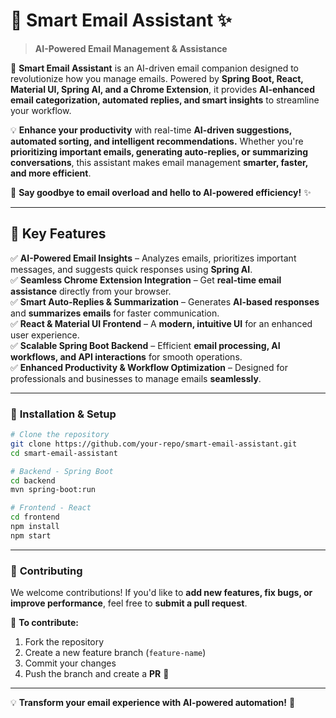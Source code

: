 
# 🚀 **Smart Email Assistant** ✨  
> **AI-Powered Email Management & Assistance**  


🚀 **Smart Email Assistant** is an AI-driven email companion designed to revolutionize how you manage emails. Powered by **Spring Boot, React, Material UI, Spring AI, and a Chrome Extension**, it provides **AI-enhanced email categorization, automated replies, and smart insights** to streamline your workflow.  

💡 **Enhance your productivity** with real-time **AI-driven suggestions, automated sorting, and intelligent recommendations.** Whether you're **prioritizing important emails, generating auto-replies, or summarizing conversations**, this assistant makes email management **smarter, faster, and more efficient**.  

📩 **Say goodbye to email overload and hello to AI-powered efficiency!** ✨  

---

## 🚀 **Key Features**  

✅ **AI-Powered Email Insights** – Analyzes emails, prioritizes important messages, and suggests quick responses using **Spring AI**.  
✅ **Seamless Chrome Extension Integration** – Get **real-time email assistance** directly from your browser.  
✅ **Smart Auto-Replies & Summarization** – Generates **AI-based responses** and **summarizes emails** for faster communication.  
✅ **React & Material UI Frontend** – A **modern, intuitive UI** for an enhanced user experience.  
✅ **Scalable Spring Boot Backend** – Efficient **email processing, AI workflows, and API interactions** for smooth operations.  
✅ **Enhanced Productivity & Workflow Optimization** – Designed for professionals and businesses to manage emails **seamlessly**.  

---

### 📜 **Installation & Setup**  

```bash
# Clone the repository
git clone https://github.com/your-repo/smart-email-assistant.git
cd smart-email-assistant

# Backend - Spring Boot
cd backend
mvn spring-boot:run

# Frontend - React
cd frontend
npm install
npm start
```

---

### 🤝 **Contributing**  

We welcome contributions! If you'd like to **add new features, fix bugs, or improve performance**, feel free to **submit a pull request**.  

📌 **To contribute:**  
1. Fork the repository  
2. Create a new feature branch (`feature-name`)  
3. Commit your changes  
4. Push the branch and create a **PR** 🚀  

---

💡 **Transform your email experience with AI-powered automation!** 🚀
